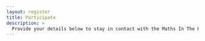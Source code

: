 ```yaml
---
layout: register
title: Participate
description: >
  Provide your details below to stay in contact with the Maths In The Human Scale (MATHS) Lab. 
---
```

